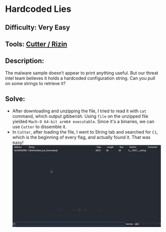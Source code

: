 # Hardcoded Lies
## Difficulty: Very Easy
## Tools: [Cutter / Rizin](https://www.kali.org/tools/rizin-cutter/)
## Description:
The malware sample doesn’t appear to print anything useful. But our threat intel team believes it holds a hardcoded configuration string. Can you pull on some strings to retrieve it?
## Solve:
- After downloading and unzipping the file, I tried to read it with ```cat``` command, which output gibberish. Using ```file``` on the unzipped file yielded ```Mach-O 64-bit arm64 executable```. Since it's a binaries, we can use ```Cutter``` to dissemble it.
- In ```Cutter```, after loading the file, I went to String tab and searched for ```C1```, which is the beginning of every flag, and actually found it. That was easy!
![flag](flag.jpg)